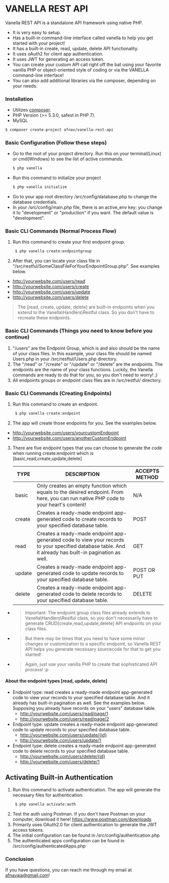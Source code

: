 # VANELLA REST API
Vanella REST API is a standalone API framework using native PHP.

  - It is very easy to setup.
  - Has a built-in command-line interface called vanella to help you get started with your project!
  - It has a built-in create, read, update, delete API functionality.
  - It uses oAuth2 for client app authentication.
  - It uses JWT for generating an access token.
  - You can create your custom API call right off the bat using your favorite vanilla PHP or object-oriented style of coding or via the VANELLA command-line interface!
  - You can also add additional libraries via the composer, depending on your needs.

### Installation

- Utilizes [composer](https://getcomposer.org/download/).
- PHP Version (>= 5.3.0, safest in PHP 7).
- MySQL

```sh
$ composer create-project afnav/vanella-rest-api
```

### Basic Configuration (Follow these steps)
- Go to the root of your project directory. Run this on your terminal(Linux) or cmd(Windows) to see the list of active commands.
    ```sh
    $ php vanella
    ```
- Run this command to initialize your project
    ```sh
    $ php vanella initialize
    ```
- Go to your app root directory /src/config/database.php to change the database credentials.
- In your /src/config/main.php file, there is an active_env key; you change it to "development" or "production" if you want. The default value is "development".



### Basic CLI Commands (Normal Process Flow)
 1. Run this command to create your first endpoint group. 

    ```sh
     $ php vanella create:endpointgroup
    ``` 
 2. After that, you can locate your class file in "/src/restful/SomeClassFileForYourEndpointGroup.php". See examples below.
 - http://yourwebsite.com/users/read
 - http://yourwebsite.com/users/create
 - http://yourwebsite.com/users/update
 - http://yourwebsite.com/users/delete
 
 > The [read, create, update, delete] are built-in endpoints when you extend to the Vanella\Handlers\Restful class. So you don't have to recreate these endpoints.

### Basic CLI Commands (Things you need to know before you continue)
 1. "/users" are the Endpoint Group, which is and also should be the name of your class files. In this example, your class file should be named Users.php in your /src/resftul/Users.php directory.
 2. The "/read" or "/create" or "/update" or "/delete" are the endpoints. The endpoints are the name of your class functions. Luckily, the Vanella commands are ready to do that for you, so you don't need to worry! ;)
 3. All endpoints groups or endpoint class files are in /src/restful/ directory.

### Basic CLI Commands (Creating Endpoints)
 1. Run this command to create an endpoint.
    ```sh
     $ php vanella create:endpoint
    ``` 
 2. The app will create those endpoints for you. See the examples below.
  - http://yourwebsite.com/users/yourcustomEndpoint
  - http://yourwebsite.com/users/anotherCustomEndpoint
 3. There are five endpoint types that you can choose to generate the code when running create:endpoint which is [basic,read,create,update,delete]
 
    | TYPE | DESCRIPTION | ACCEPTS METHOD |
    | ------ | ------ | ------ |
    | basic | Only creates an empty function which equals to the desired endpoint. From here, you can run native PHP code to your heart's content! | N/A |
    | create | Creates a ready-made endpoint app-generated code to create records to your specified database table. | POST |
    | read | Creates a ready-made endpoint app-generated code to view your records to your specified database table. And it already has built-in pagination as well.| GET |
    | update | Creates a ready-made endpoint app-generated code to update records to your specified database table. | POST OR PUT
    | delete | Creates a ready-made endpoint app-generated code to delete records to your specified database table. | DELETE

  - > Important: The endpoint group class files already extends to Vanella\Handlers\Restful class, so you don't necessarily have to generate CRUD[create,read,update,delete] API endpoints on your class files. 
  - >But there may be times that you need to have some minor changes or customization to a specific endpoint, so Vanella REST API helps you generate necessary sourcecode for that to get you started! 
  - > Again, just use your vanilla PHP to create that sophisticated API process! :p

  #### About the endpoint types [read, update, delete]
 - Endpoint type: read creates a ready-made endpoint app-generated code to view your records to your specified database table. And it already has built-in pagination as well. See the examples below. Supposing you already have records on your "users" database table.
    - http://yourwebsite.com/users/read/page/1
    - http://yourwebsite.com/users/read/page/2
 - Endpoint type: update creates a ready-made endpoint app-generated code to update records to your specified database table.
    - http://yourwebsite.com/users/update/{id}
    - http://yourwebsite.com/users/update/1
 - Endpoint type: delete creates a ready-made endpoint app-generated code to delete records to your specified database table.
   - http://yourwebsite.com/users/delete/{id}
   - http://yourwebsite.com/users/delete/1

## Activating Built-in Authentication

 1. Run this command to activate authentication. The app will generate the necessary files for authentication.
    ```sh
     $ php vanella activate:auth
    ``` 
 2. Test the auth using Postman. If you don't have Postman on your computer, download it here! https://www.postman.com/downloads
 3. Primarily uses OAuth2.0 for client authentication to generate the JWT access tokens.
 4. The initial configuration can be found in /src/config/authentication.php
 5. The authenticated apps configuration can be found in /src/config/authenticatedApps.php
 
### Conclusion
If you have questions, you can reach me through my email at afnavaja@gmail.com!